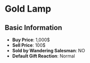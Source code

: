 # Gold Lamp

## Basic Information

- **Buy Price**: 1,000$
- **Sell Price**: 100$
- **Sold by Wandering Salesman**: NO
- **Default Gift Reaction**: Normal